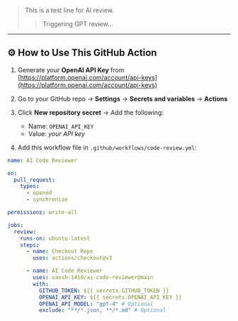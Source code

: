 > This is a test line for AI review.
> > Triggering GPT review...


---

## ⚙️ How to Use This GitHub Action

1. Generate your **OpenAI API Key** from [https://platform.openai.com/account/api-keys](https://platform.openai.com/account/api-keys)
2. Go to your GitHub repo → **Settings** → **Secrets and variables** → **Actions**
3. Click **New repository secret** → Add the following:
   - Name: `OPENAI_API_KEY`
   - Value: *your API key*

4. Add this workflow file in `.github/workflows/code-review.yml`:

```yaml
name: AI Code Reviewer

on:
  pull_request:
    types:
      - opened
      - synchronize

permissions: write-all

jobs:
  review:
    runs-on: ubuntu-latest
    steps:
      - name: Checkout Repo
        uses: actions/checkout@v3

      - name: AI Code Reviewer
        uses: vansh-1410/ai-code-reviewer@main
        with:
          GITHUB_TOKEN: ${{ secrets.GITHUB_TOKEN }}
          OPENAI_API_KEY: ${{ secrets.OPENAI_API_KEY }}
          OPENAI_API_MODEL: "gpt-4" # Optional
          exclude: "**/*.json, **/*.md" # Optional
